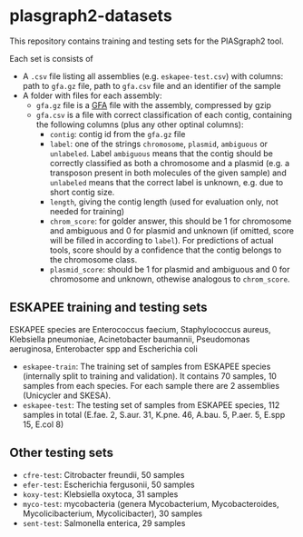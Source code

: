 # plasgraph2-datasets

This repository contains training and testing sets for the PlASgraph2 tool. 

Each set is consists of 
* A `.csv` file listing all assemblies (e.g. `eskapee-test.csv`) with columns: path to `gfa.gz` file, path to `gfa.csv` file and an identifier of the sample
* A folder with files for each assembly:
  * `gfa.gz` file is a [GFA](http://gfa-spec.github.io/GFA-spec/GFA1.html) file with the assembly, compressed by gzip
  * `gfa.csv` is a file with correct classification of each contig, containing the following columns (plus any other optinal columns):
    * `contig`: contig id from the `gfa.gz` file 
    * `label`: one of the strings `chromosome`, `plasmid`, `ambiguous` or `unlabeled`. Label `ambiguous` means that the contig should be correctly classified as both a chromosome and a plasmid (e.g. a transposon present in both molecules of the given sample) and `unlabeled` means that the correct label is unknown, e.g. due to short contig size. 
    * `length`, giving the contig length (used for evaluation only, not needed for training)
    * `chrom_score`: for golder answer, this should be 1 for chromosome and ambiguous and 0 for plasmid and unknown (if omitted, score will be filled in according to `label`). For predictions of actual tools, score should by a confidence that the contig belongs to the chromosome class.
    * `plasmid_score`: should be 1 for plasmid and ambiguous and 0 for chromosome and unknown, othewise analogous to `chrom_score`.
  
## ESKAPEE training and testing sets

ESKAPEE species are Enterococcus faecium, Staphylococcus aureus, Klebsiella pneumoniae, Acinetobacter baumannii, Pseudomonas aeruginosa, Enterobacter spp and Escherichia coli

* `eskapee-train`:  The training set of samples from ESKAPEE species (internally split to training and validation). It contains 70 samples, 10 samples from each species. For each sample there are 2 assemblies (Unicycler and SKESA).
* `eskapee-test`: The testing set of samples from ESKAPEE species, 112 samples in total (E.fae. 2, S.aur. 31, K.pne. 46, A.bau. 5, P.aer. 5, E.spp 15, E.col 8)

## Other testing sets

* `cfre-test`: Citrobacter freundii, 50 samples
* `efer-test`: Escherichia fergusonii, 50 samples
* `koxy-test`: Klebsiella oxytoca, 31 samples
* `myco-test`: mycobacteria (genera Mycobacterium, Mycobacteroides, Mycolicibacterium, Mycolicibacter), 30 samples
* `sent-test`: Salmonella enterica, 29 samples
